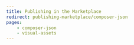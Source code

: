 ```yaml
---
title: Publishing in the Marketplace
redirect: publishing-marketplace/composer-json
pages:
    - composer-json
    - visual-assets
---
```

